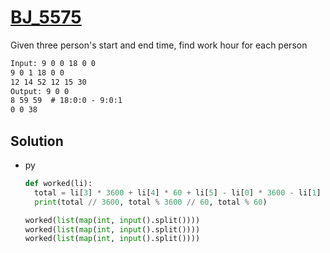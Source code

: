 # [BJ_5575](https://acmicpc.net/problem/5575)

Given three person's start and end time, find work hour for each person

```txt
Input: 9 0 0 18 0 0
9 0 1 18 0 0
12 14 52 12 15 30
Output: 9 0 0
8 59 59  # 18:0:0 - 9:0:1
0 0 38
```

## Solution

* py

  ```py
  def worked(li):
    total = li[3] * 3600 + li[4] * 60 + li[5] - li[0] * 3600 - li[1] * 60 - li[2]
    print(total // 3600, total % 3600 // 60, total % 60)

  worked(list(map(int, input().split())))
  worked(list(map(int, input().split())))
  worked(list(map(int, input().split())))
  ```
